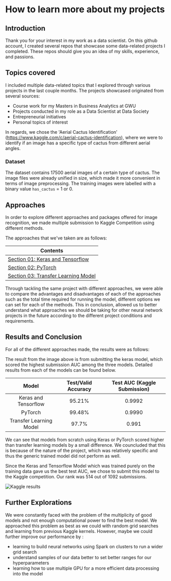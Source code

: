 # How to learn more about my projects

## Introduction

Thank you for your interest in my work as a data scientist. On this github account, I created several repos that showcase some data-related projects I completed. These repos should give you an idea of my skills, experience, and passions.

## Topics covered
I included multiple data-related topics that I explored through various projects in the last couple months. The projects showcased originated from several sources:
* Course work for my Masters in Business Analytics at GWU
* Projects conducted in my role as a Data Scientist at Data Society
* Entrepreneurial initiatives
* Personal topics of interest



In regards, we chose the 'Aerial Cactus Identification' (https://www.kaggle.com/c/aerial-cactus-identification), where we were to identify if an image has a specific type of cactus from different aerial angles. 

### Dataset

The dataset contains 17500 aerial images of a certain type of cactus. The image files were already unified in size, which made it more convenient in terms of image preprocessing. The training images were labelled with a binary value `has_cactus` = 1 or 0.

## Approaches

In order to explore different approaches and packages offered for image recognition, we made multiple submission to Kaggle Competition using different methods. 

The approaches that we've taken are as follows:

| Contents |
|---|
| [Section 01: Keras and Tensorflow](1-keras-and-tensorflow) |
| [Section 02: PyTorch](2-pytorch) |
| [Section 03: Transfer Learning Model](3-transfer-learning-model) |


Through tackling the same project with different approaches, we were able to compare the advantages and disadvantages of each of the approaches such as the total time required for running the model, different options we can set for each of the methods. This in conclusion, allowed us to better understand what approaches we should be taking for other neural network projects in the future according to the different project conditions and requirements. 


## Results and Conclusion

For all of the different approaches made, the results were as follows:

The result from the image above is from submitting the keras model, which scored the highest submission AUC among the three models. 
Detailed results from each of the models can be found below. 

| Model | Test/Valid Accuracy | Test AUC (Kaggle Submission) |
|:-----: | :-----: | :-----: |
| Keras and Tensorflow| 95.21% | 0.9992|
|PyTorch | 99.48% | 0.9990 |
|Transfer Learning Model | 97.7% |0.991 |

We can see that models from scratch using Keras or PyTorch scored higher than transfer learning models by a small difference. We councluded that this is because of the nature of the project, which was relatively specific and thus the generic trained model did not perform as well. 

Since the Keras and Tensorflow Model which was trained purely on the training data gave us the best test AUC, we chose to submit this model to the Kaggle competition. Our rank was 514 out of 1092 submissions.

![Kaggle results](https://github.com/netinupur/machine-learning-project/blob/master/kaggle_leaderboard.png)

## Further Explorations

We were constantly faced with the problem of the multiplicity of good models and not enough computational power to find the best model. We approached this problem as best as we could with random grid searches and learning from previous Kaggle kernels. However, maybe we could further improve our performance by :

* learning to build neural networks using Spark on clusters to run a wider grid search
* understand samples of our data better to set better ranges for our hyperparameters
* learning how to use multiple GPU for a more efficient data processing into the model
